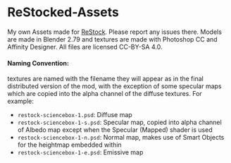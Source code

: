 # ReStocked-Assets
My own Assets made for [ReStock](https://github.com/PorktoberRevolution/ReStocked). Please report any issues there. Models are made in Blender 2.79 and textures are made with Photoshop CC and Affinity Designer. All files are licensed CC-BY-SA 4.0. 

#### Naming Convention:
textures are named with the filename they will appear as in the final distributed version of the mod, with the exception of some specular maps which are copied into the alpha channel of the diffuse textures. For example:
* `restock-sciencebox-1.psd`: Diffuse map
* `restock-sciencebox-1-s.psd`: Specular map, copied into alpha channel of Albedo map except when the Specular (Mapped) shader is used
* `restock-sciencebox-1-n.psd`: Normal map, makes use of Smart Objects for the heightmap embedded within
* `restock-sciencebox-1-e.psd`: Emissive map
